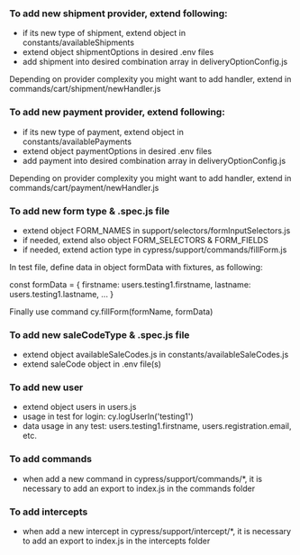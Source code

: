 ### To add new shipment provider, extend following:

- if its new type of shipment, extend object in constants/availableShipments
- extend object shipmentOptions in desired .env files
- add shipment into desired combination array in deliveryOptionConfig.js

Depending on provider complexity you might want to add handler, extend in commands/cart/shipment/newHandler.js

### To add new payment provider, extend following:

- if its new type of payment, extend object in constants/availablePayments
- extend object paymentOptions in desired .env files
- add payment into desired combination array in deliveryOptionConfig.js

Depending on provider complexity you might want to add handler,
extend in commands/cart/payment/newHandler.js

### To add new form type & .spec.js file

- extend object FORM_NAMES in support/selectors/formInputSelectors.js
- if needed, extend also object FORM_SELECTORS & FORM_FIELDS
- if needed, extend action type in cypress/support/commands/fillForm.js

In test file, define data in object formData with fixtures, as following:

const formData = {
firstname: users.testing1.firstname,
lastname: users.testing1.lastname,
...
}

Finally use command cy.fillForm(formName, formData)

### To add new saleCodeType & .spec.js file

- extend object availableSaleCodes.js in constants/availableSaleCodes.js
- extend saleCode object in .env file(s)

### To add new user

- extend object users in users.js
- usage in test for login: cy.logUserIn('testing1')
- data usage in any test: users.testing1.firstname, users.registration.email, etc.

### To add commands

- when add a new command in cypress/support/commands/*,
it is necessary to add an export to index.js in the commands folder

### To add intercepts

- when add a new intercept in cypress/support/intercept/*,
it is necessary to add an export to index.js in the intercepts folder
